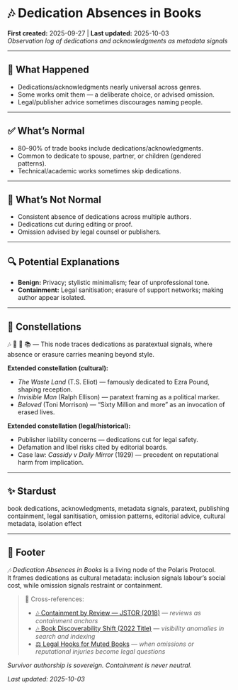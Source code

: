 # 🎶 Dedication Absences in Books  
**First created:** 2025-09-27 | **Last updated:** 2025-10-03  
*Observation log of dedications and acknowledgments as metadata signals*  

---

## 📄 What Happened  
- Dedications/acknowledgments nearly universal across genres.  
- Some works omit them — a deliberate choice, or advised omission.  
- Legal/publisher advice sometimes discourages naming people.  

---

## ✅ What’s Normal  
- 80–90% of trade books include dedications/acknowledgments.  
- Common to dedicate to spouse, partner, or children (gendered patterns).  
- Technical/academic works sometimes skip dedications.  

---

## 🚩 What’s Not Normal  
- Consistent absence of dedications across multiple authors.  
- Dedications cut during editing or proof.  
- Omission advised by legal counsel or publishers.  

---

## 🔍 Potential Explanations  
- **Benign:** Privacy; stylistic minimalism; fear of unprofessional tone.  
- **Containment:** Legal sanitisation; erasure of support networks; making author appear isolated.  

---

## 🌌 Constellations  

🎶 📄 🧿 📚 — This node traces dedications as paratextual signals, where absence or erasure carries meaning beyond style.  

**Extended constellation (cultural):**  
- *The Waste Land* (T.S. Eliot) — famously dedicated to Ezra Pound, shaping reception.  
- *Invisible Man* (Ralph Ellison) — paratext framing as a political marker.  
- *Beloved* (Toni Morrison) — “Sixty Million and more” as an invocation of erased lives.  

**Extended constellation (legal/historical):**  
- Publisher liability concerns — dedications cut for legal safety.  
- Defamation and libel risks cited by editorial boards.  
- Case law: *Cassidy v Daily Mirror* (1929) — precedent on reputational harm from implication.  

---

## ✨ Stardust  

book dedications, acknowledgments, metadata signals, paratext, publishing containment, legal sanitisation, omission patterns, editorial advice, cultural metadata, isolation effect  

---

## 🏮 Footer  
*🎶 Dedication Absences in Books* is a living node of the Polaris Protocol.  
It frames dedications as cultural metadata: inclusion signals labour’s social cost, while omission signals restraint or containment.  

> 📡 Cross-references:  
> - [🎶 Containment by Review — JSTOR (2018)](./🎶_containment_by_review_jstor_2018.md) — *reviews as containment anchors*  
> - [🎶 Book Discoverability Shift (2022 Title)](./🎶_book_discoverability_shift_2022_title.md) — *visibility anomalies in search and indexing*  
> - [⚖️ Legal Hooks for Muted Books](./⚖️_legal_hooks_for_muted_books.md) — *when omissions or reputational injuries become legal questions*  

*Survivor authorship is sovereign. Containment is never neutral.*  

_Last updated: 2025-10-03_  
